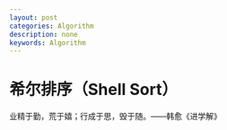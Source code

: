```yaml
---
layout: post
categories: Algorithm
description: none
keywords: Algorithm
---
```

# 希尔排序（Shell Sort）

业精于勤，荒于嬉；行成于思，毁于随。——韩愈《进学解》

